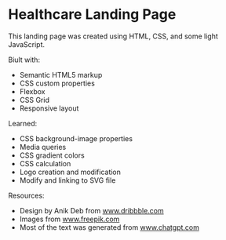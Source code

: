 # Healthcare Landing Page

This landing page was created using HTML, CSS, and some light JavaScript.

Biult with:
- Semantic HTML5 markup
- CSS custom properties
- Flexbox
- CSS Grid
- Responsive layout

Learned:
- CSS background-image properties
- Media queries
- CSS gradient colors
- CSS calculation
- Logo creation and modification
- Modify and linking to SVG file

Resources:
- Design by Anik Deb from www.dribbble.com
- Images from www.freepik.com
- Most of the text was generated from www.chatgpt.com
